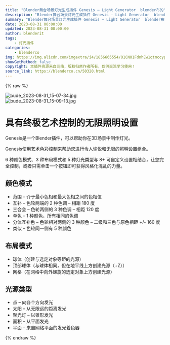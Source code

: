 ```yaml
---
title: "Blender舞台场景灯光生成插件 Genesis – Light Generator  blender布的"
description: "Blender舞台场景灯光生成插件 Genesis – Light Generator  blender布的"
summary: "Blender舞台场景灯光生成插件 Genesis – Light Generator  blender布的"
date: 2023-08-31 00:00:00
updated: 2023-08-31 00:00:00
author: blenderit
tags: 
    - 灯光插件
categories:
    - blenderco
img: https://img.alicdn.com/imgextra/i4/1856665554/O1CN01FdnhEw1qtmccypKGD_!!1856665554.jpg
showGetMethod: false
copyright: 本插件资源来自网络，版权归原作者所有，仅供交流学习使用！
source_link: https://blenderco.cn/50320.html
---
```


{% raw %}
<p><img class="aligncenter" src="https://img.alicdn.com/imgextra/i4/1856665554/O1CN01FdnhEw1qtmccypKGD_!!1856665554.jpg" alt="bude_2023-08-31_15-07-34.jpg"><br>
<img src="https://img.alicdn.com/imgextra/i1/1856665554/O1CN01iGCda41qtmcaNxtuB_!!1856665554.jpg" alt="bude_2023-08-31_15-09-13.jpg"></p><h1>具有终极艺术控制的无限照明设置</h1><p>Genesis是一个Blender插件，可以帮助你在3D场景中制作灯光。</p><p>Genesis使用艺术色彩控制来帮助您进行令人愉悦和无限的照明设置组合。</p><p>6 种颜色模式、3 种布局模式和 5 种灯光类型与 8+ 可自定义设置相结合，让您完全控制，或者只需单击一个按钮即可获得风格化混乱的力量。</p><h2>颜色模式</h2><ul>
<li>范围 – 介于最小色相和最大色相之间的色相值</li>
<li>互补 – 色轮两端的 2 种色调 – 相距 180 度</li>
<li>三合会 – 色轮两侧的 3 种色调 – 相距 120 度</li>
<li>单色 – 1 种颜色，所有相同的色调</li>
<li>分体互补色 – 色轮相对两侧的 3 种颜色 – 二级和三色与原色相距 +/- 160 度</li>
<li>类似 – 色轮同一侧有 5 种颜色</li>
</ul><h2>布局模式</h2><ul>
<li>球体（创建与选定对象等距的光源）</li>
<li>顶部球体（与球体相同，但在地平线上方创建光源（+Z））</li>
<li>网格（在网格中向外螺旋的选定对象上方创建光源）</li>
</ul><h2>光源类型</h2><ul>
<li>点 – 向各个方向发光</li>
<li>太阳 – 从无限远的距离发光</li>
<li>聚光灯 – 以锥形发光</li>
<li>面积 – 从平面发光</li>
<li>平面 – 来自网格平面的发光着色器</li>
</ul>
<div style="display: none">blenderco</div>
{% endraw %}